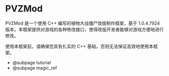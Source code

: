 # PVZMod

PVZMod 是一个使用 C++ 编写的植物大战僵尸改版制作框架，基于 1.0.4.7924 版本。本框架提供对游戏的各种修改接口，使得改版开发者能够对游戏方便地进行修改。

使用本框架前，请确保您具有扎实的 C++ 基础，否则无法保证高效地使用本框架。

* @subpage tutorial
* @subpage magic_ref
